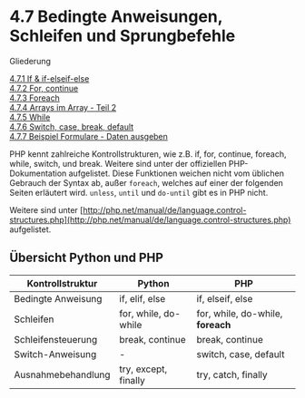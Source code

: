 # 4.7 Bedingte Anweisungen, Schleifen und Sprungbefehle

Gliederung

[4.7.1 If & if-elseif-else](4.7.1Ifelse.md)<br>
[4.7.2 For, continue](4.7.2Forcontinue.md)<br>
[4.7.3 Foreach](4.7.3Foreach.md)<br>
[4.7.4 Arrays im Array - Teil 2](4.7.4ArraysimArrayTeil2.md)<br>
[4.7.5 While](4.7.5While.md)<br>
[4.7.6 Switch, case, break, default](4.7.6Switchcasebreakdefault.md)<br>
[4.7.7 Beispiel Formulare - Daten ausgeben](4.7.7BeispielFormulareDatenausgeben.md)<br>



PHP kennt zahlreiche Kontrollstrukturen, wie z.B. if, for, continue, foreach, while, switch, und break. Weitere sind unter der offiziellen PHP-Dokumentation aufgelistet. Diese Funktionen weichen nicht vom üblichen Gebrauch der Syntax ab, außer `foreach`, welches auf einer der folgenden Seiten erläutert wird. `unless`, `until` und `do-until` gibt es in PHP nicht.

Weitere sind unter [http://php.net/manual/de/language.control-structures.php](http://php.net/manual/de/language.control-structures.php) aufgelistet.


## Übersicht Python und PHP

| Kontrollstruktur    | Python                           | PHP                              |
|---------------------|----------------------------------|----------------------------------|
| Bedingte Anweisung  | if, elif, else                   | if, elseif, else                 |
| Schleifen           | for, while, do-while             | for, while, do-while, **foreach**    |
| Schleifensteuerung  | break, continue                  | break, continue                  |
| Switch-Anweisung    | -                                | switch, case, default            |
| Ausnahmebehandlung  | try, except, finally             | try, catch, finally              |